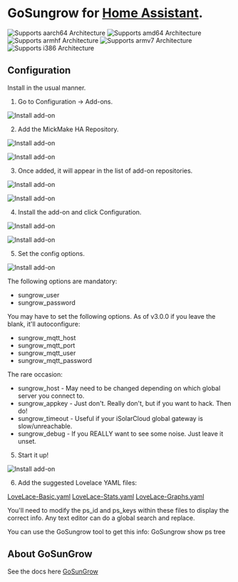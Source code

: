 # GoSungrow for [Home Assistant](https://www.home-assistant.io/).

[aarch64-shield]: https://img.shields.io/badge/aarch64-yes-green.svg
[amd64-shield]: https://img.shields.io/badge/amd64-yes-green.svg
[armhf-shield]: https://img.shields.io/badge/armhf-yes-green.svg
[armv7-shield]: https://img.shields.io/badge/armv7-yes-green.svg
[i386-shield]: https://img.shields.io/badge/i386-no-red.svg

![Supports aarch64 Architecture][aarch64-shield]
![Supports amd64 Architecture][amd64-shield]
![Supports armhf Architecture][armhf-shield]
![Supports armv7 Architecture][armv7-shield]
![Supports i386 Architecture][i386-shield]


## Configuration
Install in the usual manner.

1. Go to Configuration -> Add-ons.

![Install add-on](https://github.com/MickMake/HomeAssistantAddons/raw/main/GoSungrow/docs/ScreenShot1.png)

2. Add the MickMake HA Repository.

![Install add-on](https://github.com/MickMake/HomeAssistantAddons/raw/main/GoSungrow/docs/ScreenShot2.png)

![Install add-on](https://github.com/MickMake/HomeAssistantAddons/raw/main/GoSungrow/docs/ScreenShot3.png)

3. Once added, it will appear in the list of add-on repositories.

![Install add-on](https://github.com/MickMake/HomeAssistantAddons/raw/main/GoSungrow/docs/ScreenShot4.png)

![Install add-on](https://github.com/MickMake/HomeAssistantAddons/raw/main/GoSungrow/docs/ScreenShot4b.png)

4. Install the add-on and click Configuration.

![Install add-on](https://github.com/MickMake/HomeAssistantAddons/raw/main/GoSungrow/docs/ScreenShot5.png)

![Install add-on](https://github.com/MickMake/HomeAssistantAddons/raw/main/GoSungrow/docs/ScreenShot5b.png)

5. Set the config options.

![Install add-on](https://github.com/MickMake/HomeAssistantAddons/raw/main/GoSungrow/docs/ScreenShot6.png)

The following options are mandatory:
- sungrow_user
- sungrow_password

You may have to set the following options. As of v3.0.0 if you leave the blank, it'll autoconfigure:
- sungrow_mqtt_host
- sungrow_mqtt_port
- sungrow_mqtt_user
- sungrow_mqtt_password

The rare occasion:
- sungrow_host - May need to be changed depending on which global server you connect to.
- sungrow_appkey - Just don't. Really don't, but if you want to hack. Then do!
- sungrow_timeout - Useful if your iSolarCloud global gateway is slow/unreachable.
- sungrow_debug - If you REALLY want to see some noise. Just leave it unset.

5. Start it up!

![Install add-on](https://github.com/MickMake/HomeAssistantAddons/raw/main/GoSungrow/docs/ScreenShot7.png)

6. Add the suggested Lovelace YAML files:

[LoveLace-Basic.yaml](https://github.com/MickMake/HomeAssistantAddons/raw/main/GoSungrow/docs/LoveLace-Basic.yaml)
[LoveLace-Stats.yaml](https://github.com/MickMake/HomeAssistantAddons/raw/main/GoSungrow/docs/LoveLace-Stats.yaml)
[LoveLace-Graphs.yaml](https://github.com/MickMake/HomeAssistantAddons/raw/main/GoSungrow/docs/LoveLace-Graphs.yaml)

You'll need to modify the ps_id and ps_keys within these files to display the correct info. Any text editor can do a global search and replace.

You can use the GoSungrow tool to get this info:
  GoSungrow show ps tree


## About GoSunGrow
See the docs here [GoSunGrow](https://github.com/MickMake/GoSunGrow/)
